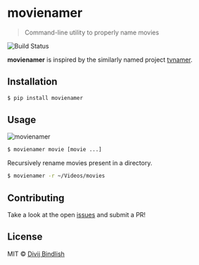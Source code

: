 # movienamer

> Command-line utility to properly name movies

![Build Status](https://travis-ci.org/divijbindlish/movienamer.svg?branch=master)

**movienamer** is inspired by the similarly named project
[tvnamer](https://github.com/dbr/tvnamer).

## Installation

```sh
$ pip install movienamer
```

## Usage

![movienamer](https://raw.githubusercontent.com/divijbindlish/movienamer/master/docs/movienamer.gif)

```sh
$ movienamer movie [movie ...]
```

Recursively rename movies present in a directory.

```sh
$ movienamer -r ~/Videos/movies
```

## Contributing

Take a look at the open 
[issues](https://github.com/divijbindlish/movienamer/issues) and submit a PR!

## License

MIT © [Divij Bindlish](http://divijbindlish.com)
